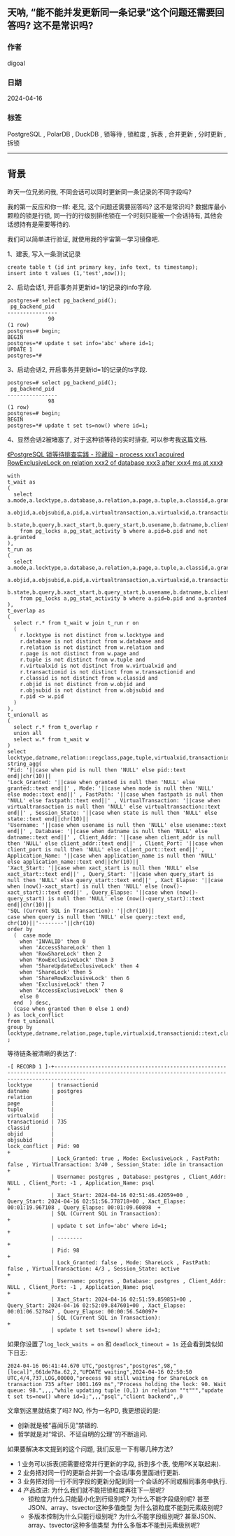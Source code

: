 ## 天呐, “能不能并发更新同一条记录”这个问题还需要回答吗? 这不是常识吗?      
                                                             
### 作者                                                             
digoal                                                             
                                                             
### 日期                                                             
2024-04-16                                                          
                                                             
### 标签                                                             
PostgreSQL , PolarDB , DuckDB , 锁等待 , 锁粒度 , 拆表 , 合并更新 , 分时更新 , 拆锁    
                                                             
----                                                             
                                                             
## 背景    
昨天一位兄弟问我, 不同会话可以同时更新同一条记录的不同字段吗?   
  
我的第一反应和你一样: 老兄, 这个问题还需要回答吗? 这不是常识吗? 数据库最小颗粒的锁是行锁, 同一行的行级别排他锁在一个时刻只能被一个会话持有, 其他会话想持有是需要等待的.   
  
我们可以简单进行验证, 就使用我的宇宙第一学习镜像吧.   
  
1、建表, 写入一条测试记录  
```  
create table t (id int primary key, info text, ts timestamp);  
insert into t values (1,'test',now());  
```  
  
2、启动会话1, 开启事务并更新id=1的记录的info字段.   
```  
postgres=# select pg_backend_pid();  
 pg_backend_pid   
----------------  
             90  
(1 row)  
postgres=# begin;  
BEGIN  
postgres=*# update t set info='abc' where id=1;  
UPDATE 1  
postgres=*#   
```  
  
3、启动会话2, 开启事务并更新id=1的记录的ts字段.   
```  
postgres=# select pg_backend_pid();  
 pg_backend_pid   
----------------  
             98  
(1 row)  
postgres=# begin;  
BEGIN  
postgres=*# update t set ts=now() where id=1;  
```  
  
4、显然会话2被堵塞了, 对于这种锁等待的实时排查, 可以参考我这篇文档.    
  
[《PostgreSQL 锁等待排查实践 - 珍藏级 - process xxx1 acquired RowExclusiveLock on relation xxx2 of database xxx3 after xxx4 ms at xxx》](../201806/20180622_02.md)    
```  
with        
t_wait as        
(        
  select a.mode,a.locktype,a.database,a.relation,a.page,a.tuple,a.classid,a.granted,       
  a.objid,a.objsubid,a.pid,a.virtualtransaction,a.virtualxid,a.transactionid,a.fastpath,        
  b.state,b.query,b.xact_start,b.query_start,b.usename,b.datname,b.client_addr,b.client_port,b.application_name       
    from pg_locks a,pg_stat_activity b where a.pid=b.pid and not a.granted       
),       
t_run as       
(       
  select a.mode,a.locktype,a.database,a.relation,a.page,a.tuple,a.classid,a.granted,       
  a.objid,a.objsubid,a.pid,a.virtualtransaction,a.virtualxid,a.transactionid,a.fastpath,       
  b.state,b.query,b.xact_start,b.query_start,b.usename,b.datname,b.client_addr,b.client_port,b.application_name       
    from pg_locks a,pg_stat_activity b where a.pid=b.pid and a.granted       
),       
t_overlap as       
(       
  select r.* from t_wait w join t_run r on       
  (       
    r.locktype is not distinct from w.locktype and       
    r.database is not distinct from w.database and       
    r.relation is not distinct from w.relation and       
    r.page is not distinct from w.page and       
    r.tuple is not distinct from w.tuple and       
    r.virtualxid is not distinct from w.virtualxid and       
    r.transactionid is not distinct from w.transactionid and       
    r.classid is not distinct from w.classid and       
    r.objid is not distinct from w.objid and       
    r.objsubid is not distinct from w.objsubid and       
    r.pid <> w.pid       
  )        
),        
t_unionall as        
(        
  select r.* from t_overlap r        
  union all        
  select w.* from t_wait w        
)        
select locktype,datname,relation::regclass,page,tuple,virtualxid,transactionid::text,classid::regclass,objid,objsubid,       
string_agg(       
'Pid: '||case when pid is null then 'NULL' else pid::text end||chr(10)||       
'Lock_Granted: '||case when granted is null then 'NULL' else granted::text end||' , Mode: '||case when mode is null then 'NULL' else mode::text end||' , FastPath: '||case when fastpath is null then 'NULL' else fastpath::text end||' , VirtualTransaction: '||case when virtualtransaction is null then 'NULL' else virtualtransaction::text end||' , Session_State: '||case when state is null then 'NULL' else state::text end||chr(10)||       
'Username: '||case when usename is null then 'NULL' else usename::text end||' , Database: '||case when datname is null then 'NULL' else datname::text end||' , Client_Addr: '||case when client_addr is null then 'NULL' else client_addr::text end||' , Client_Port: '||case when client_port is null then 'NULL' else client_port::text end||' , Application_Name: '||case when application_name is null then 'NULL' else application_name::text end||chr(10)||        
'Xact_Start: '||case when xact_start is null then 'NULL' else xact_start::text end||' , Query_Start: '||case when query_start is null then 'NULL' else query_start::text end||' , Xact_Elapse: '||case when (now()-xact_start) is null then 'NULL' else (now()-xact_start)::text end||' , Query_Elapse: '||case when (now()-query_start) is null then 'NULL' else (now()-query_start)::text end||chr(10)||        
'SQL (Current SQL in Transaction): '||chr(10)||      
case when query is null then 'NULL' else query::text end,        
chr(10)||'--------'||chr(10)        
order by        
  (  case mode        
    when 'INVALID' then 0       
    when 'AccessShareLock' then 1       
    when 'RowShareLock' then 2       
    when 'RowExclusiveLock' then 3       
    when 'ShareUpdateExclusiveLock' then 4       
    when 'ShareLock' then 5       
    when 'ShareRowExclusiveLock' then 6       
    when 'ExclusiveLock' then 7       
    when 'AccessExclusiveLock' then 8       
    else 0       
  end  ) desc,       
  (case when granted then 0 else 1 end)      
) as lock_conflict      
from t_unionall       
group by       
locktype,datname,relation,page,tuple,virtualxid,transactionid::text,classid,objid,objsubid ;  
```  
  
等待链条被清晰的表达了:   
```  
-[ RECORD 1 ]-+------------------------------------------------------------------------------------------------------------------------------------------------------  
locktype      | transactionid  
datname       | postgres  
relation      |   
page          |   
tuple         |   
virtualxid    |   
transactionid | 735  
classid       |   
objid         |   
objsubid      |   
lock_conflict | Pid: 90                                                                                                                                              +  
              | Lock_Granted: true , Mode: ExclusiveLock , FastPath: false , VirtualTransaction: 3/40 , Session_State: idle in transaction                           +  
              | Username: postgres , Database: postgres , Client_Addr: NULL , Client_Port: -1 , Application_Name: psql                                               +  
              | Xact_Start: 2024-04-16 02:51:46.42059+00 , Query_Start: 2024-04-16 02:51:56.778718+00 , Xact_Elapse: 00:01:19.967108 , Query_Elapse: 00:01:09.60898  +  
              | SQL (Current SQL in Transaction):                                                                                                                    +  
              | update t set info='abc' where id=1;                                                                                                                  +  
              | --------                                                                                                                                             +  
              | Pid: 98                                                                                                                                              +  
              | Lock_Granted: false , Mode: ShareLock , FastPath: false , VirtualTransaction: 4/3 , Session_State: active                                            +  
              | Username: postgres , Database: postgres , Client_Addr: NULL , Client_Port: -1 , Application_Name: psql                                               +  
              | Xact_Start: 2024-04-16 02:51:59.859851+00 , Query_Start: 2024-04-16 02:52:09.847601+00 , Xact_Elapse: 00:01:06.527847 , Query_Elapse: 00:00:56.540097+  
              | SQL (Current SQL in Transaction):                                                                                                                    +  
              | update t set ts=now() where id=1;  
```  
  
如果你设置了`log_lock_waits = on` 和 `deadlock_timeout = 1s` 还会看到类似如下日志:  
```
2024-04-16 06:41:44.670 UTC,"postgres","postgres",98,"[local]",661de78a.62,2,"UPDATE waiting",2024-04-16 02:50:50 UTC,4/4,737,LOG,00000,"process 98 still waiting for ShareLock on transaction 735 after 1001.169 ms","Process holding the lock: 90. Wait queue: 98.",,,,"while updating tuple (0,1) in relation ""t""","update t set ts=now() where id=1;",,,"psql","client backend",,0
```
  
文章到这里就结束了吗? NO, 作为一名PD, 我更想说的是:    
- 创新就是被“喜闻乐见”禁锢的.   
- 哲学就是对“常识、不证自明的公理”的不断追问.   
  
如果要解决本文提到的这个问题, 我们反思一下有哪几种方法?    
- 1 业务可以拆表(把需要经常并行更新的字段, 拆到多个表, 使用PK关联起来).   
- 2 业务把对同一行的更新合并到一个会话/事务里面进行更新.    
- 3 业务把对同一行不同字段的更新分配到同一个会话的不同或相同事务中执行.   
- 4 产品改进: 为什么我们就不能把锁粒度再往下一层呢?   
    - 锁粒度为什么只能最小化到行级别呢? 为什么不能字段级别呢? 甚至JSON、array、tsvector这种多值类型 为什么锁粒度不能到元素级别呢?    
    - 多版本控制为什么只能行级别呢? 为什么不能字段级别呢? 甚至JSON、array、tsvector这种多值类型 为什么多版本不能到元素级别呢?   
  
